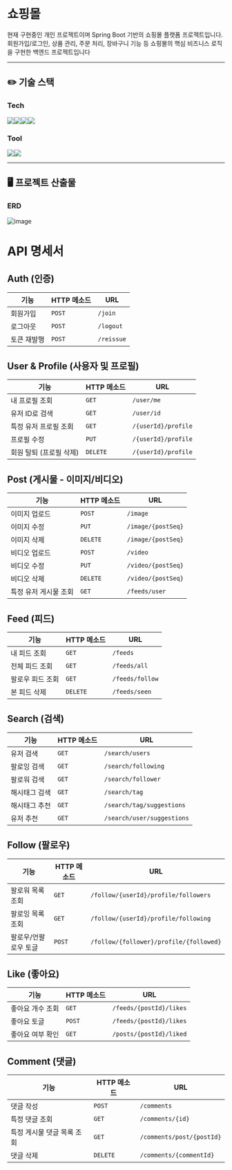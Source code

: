 # 쇼핑몰

현재 구현중인 개인 프로젝트이며 Spring Boot 기반의 쇼핑몰 플랫폼 프로젝트입니다.
회원가입/로그인, 상품 관리, 주문 처리, 장바구니 기능 등 쇼핑몰의 핵심 비즈니스 로직을 구현한 백엔드 프로젝트입니다

---

## ✏️ 기술 스택

### Tech
<img src="https://img.shields.io/badge/java-FC4C02?style=for-the-badge&logo=java&logoColor=white"><img src="https://img.shields.io/badge/Spring_Boot-6DB33F?style=for-the-badge&logo=SpringBoot&logoColor=white"><img src="https://img.shields.io/badge/Spring_Security-6DB33F?style=for-the-badge&logo=SpringSecurity&logoColor=white"><img src="https://img.shields.io/badge/MySQL-4479A1?style=for-the-badge&logo=MySQL&logoColor=white">

### Tool
<img src="https://img.shields.io/badge/Github-000000?style=for-the-badge&logo=Github&logoColor=white"/><img src="https://img.shields.io/badge/Postman-FF6C37?style=for-the-badge&logo=Postman&logoColor=white"/>

---

## 🖥️ 프로젝트 산출물

### ERD

![image](https://github.com/user-attachments/assets/1e7463a7-5eaf-4de7-8714-a9c1cf321eb6)


# API 명세서

## Auth (인증)

| 기능 | HTTP 메소드 | URL |
|------|-------------|-----|
| 회원가입 | `POST` | `/join` |
| 로그아웃 | `POST` | `/logout` |
| 토큰 재발행 | `POST` | `/reissue` |

## User & Profile (사용자 및 프로필)

| 기능 | HTTP 메소드 | URL |
|------|-------------|-----|
| 내 프로필 조회 | `GET` | `/user/me` |
| 유저 ID로 검색 | `GET` | `/user/id` |
| 특정 유저 프로필 조회 | `GET` | `/{userId}/profile` |
| 프로필 수정 | `PUT` | `/{userId}/profile` |
| 회원 탈퇴 (프로필 삭제) | `DELETE` | `/{userId}/profile` |

## Post (게시물 - 이미지/비디오)

| 기능 | HTTP 메소드 | URL |
|------|-------------|-----|
| 이미지 업로드 | `POST` | `/image` |
| 이미지 수정 | `PUT` | `/image/{postSeq}` |
| 이미지 삭제 | `DELETE` | `/image/{postSeq}` |
| 비디오 업로드 | `POST` | `/video` |
| 비디오 수정 | `PUT` | `/video/{postSeq}` |
| 비디오 삭제 | `DELETE` | `/video/{postSeq}` |
| 특정 유저 게시물 조회 | `GET` | `/feeds/user` |

## Feed (피드)

| 기능 | HTTP 메소드 | URL |
|------|-------------|-----|
| 내 피드 조회 | `GET` | `/feeds` |
| 전체 피드 조회 | `GET` | `/feeds/all` |
| 팔로우 피드 조회 | `GET` | `/feeds/follow` |
| 본 피드 삭제 | `DELETE` | `/feeds/seen` |

## Search (검색)

| 기능 | HTTP 메소드 | URL |
|------|-------------|-----|
| 유저 검색 | `GET` | `/search/users` |
| 팔로잉 검색 | `GET` | `/search/following` |
| 팔로워 검색 | `GET` | `/search/follower` |
| 해시태그 검색 | `GET` | `/search/tag` |
| 해시태그 추천 | `GET` | `/search/tag/suggestions` |
| 유저 추천 | `GET` | `/search/user/suggestions` |

## Follow (팔로우)

| 기능 | HTTP 메소드 | URL |
|------|-------------|-----|
| 팔로워 목록 조회 | `GET` | `/follow/{userId}/profile/followers` |
| 팔로잉 목록 조회 | `GET` | `/follow/{userId}/profile/following` |
| 팔로우/언팔로우 토글 | `POST` | `/follow/{follower}/profile/{followed}` |

## Like (좋아요)

| 기능 | HTTP 메소드 | URL |
|------|-------------|-----|
| 좋아요 개수 조회 | `GET` | `/feeds/{postId}/likes` |
| 좋아요 토글 | `POST` | `/feeds/{postId}/likes` |
| 좋아요 여부 확인 | `GET` | `/posts/{postId}/liked` |

## Comment (댓글)

| 기능 | HTTP 메소드 | URL |
|------|-------------|-----|
| 댓글 작성 | `POST` | `/comments` |
| 특정 댓글 조회 | `GET` | `/comments/{id}` |
| 특정 게시물 댓글 목록 조회 | `GET` | `/comments/post/{postId}` |
| 댓글 삭제 | `DELETE` | `/comments/{commentId}` |
